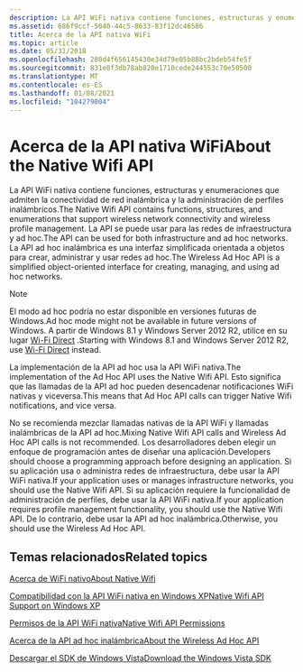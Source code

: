 ```yaml
---
description: La API WiFi nativa contiene funciones, estructuras y enumeraciones que admiten la conectividad de red inalámbrica y la administración de perfiles inalámbricos.
ms.assetid: 686f9ccf-5040-44c5-8633-83f12dc46586
title: Acerca de la API nativa WiFi
ms.topic: article
ms.date: 05/31/2018
ms.openlocfilehash: 280d4f656145430e34d79e05b88bc2bdeb54fe5f
ms.sourcegitcommit: 831e8f3db78ab820e1710cede244553c70e50500
ms.translationtype: MT
ms.contentlocale: es-ES
ms.lasthandoff: 01/08/2021
ms.locfileid: "104279004"
---
```

# <a name="about-the-native-wifi-api"></a><span data-ttu-id="3420f-103">Acerca de la API nativa WiFi</span><span class="sxs-lookup"><span data-stu-id="3420f-103">About the Native Wifi API</span></span>

<span data-ttu-id="3420f-104">La API WiFi nativa contiene funciones, estructuras y enumeraciones que admiten la conectividad de red inalámbrica y la administración de perfiles inalámbricos.</span><span class="sxs-lookup"><span data-stu-id="3420f-104">The Native Wifi API contains functions, structures, and enumerations that support wireless network connectivity and wireless profile management.</span></span> <span data-ttu-id="3420f-105">La API se puede usar para las redes de infraestructura y ad hoc.</span><span class="sxs-lookup"><span data-stu-id="3420f-105">The API can be used for both infrastructure and ad hoc networks.</span></span> <span data-ttu-id="3420f-106">La API ad hoc inalámbrica es una interfaz simplificada orientada a objetos para crear, administrar y usar redes ad hoc.</span><span class="sxs-lookup"><span data-stu-id="3420f-106">The Wireless Ad Hoc API is a simplified object-oriented interface for creating, managing, and using ad hoc networks.</span></span>

> [!Note]  
> <span data-ttu-id="3420f-107">El modo ad hoc podría no estar disponible en versiones futuras de Windows.</span><span class="sxs-lookup"><span data-stu-id="3420f-107">Ad hoc mode might not be available in future versions of Windows.</span></span> <span data-ttu-id="3420f-108">A partir de Windows 8.1 y Windows Server 2012 R2, utilice en su lugar [Wi-Fi Direct](about-the-wi-fi-direct-api.md) .</span><span class="sxs-lookup"><span data-stu-id="3420f-108">Starting with Windows 8.1 and Windows Server 2012 R2, use [Wi-Fi Direct](about-the-wi-fi-direct-api.md) instead.</span></span>

 

<span data-ttu-id="3420f-109">La implementación de la API ad hoc usa la API WiFi nativa.</span><span class="sxs-lookup"><span data-stu-id="3420f-109">The implementation of the Ad Hoc API uses the Native Wifi API.</span></span> <span data-ttu-id="3420f-110">Esto significa que las llamadas de la API ad hoc pueden desencadenar notificaciones WiFi nativas y viceversa.</span><span class="sxs-lookup"><span data-stu-id="3420f-110">This means that Ad Hoc API calls can trigger Native Wifi notifications, and vice versa.</span></span>

<span data-ttu-id="3420f-111">No se recomienda mezclar llamadas nativas de la API WiFi y llamadas inalámbricas de la API ad hoc.</span><span class="sxs-lookup"><span data-stu-id="3420f-111">Mixing Native Wifi API calls and Wireless Ad Hoc API calls is not recommended.</span></span> <span data-ttu-id="3420f-112">Los desarrolladores deben elegir un enfoque de programación antes de diseñar una aplicación.</span><span class="sxs-lookup"><span data-stu-id="3420f-112">Developers should choose a programming approach before designing an application.</span></span> <span data-ttu-id="3420f-113">Si su aplicación usa o administra redes de infraestructura, debe usar la API WiFi nativa.</span><span class="sxs-lookup"><span data-stu-id="3420f-113">If your application uses or manages infrastructure networks, you should use the Native Wifi API.</span></span> <span data-ttu-id="3420f-114">Si su aplicación requiere la funcionalidad de administración de perfiles, debe usar la API WiFi nativa.</span><span class="sxs-lookup"><span data-stu-id="3420f-114">If your application requires profile management functionality, you should use the Native Wifi API.</span></span> <span data-ttu-id="3420f-115">De lo contrario, debe usar la API ad hoc inalámbrica.</span><span class="sxs-lookup"><span data-stu-id="3420f-115">Otherwise, you should use the Wireless Ad Hoc API.</span></span>

## <a name="related-topics"></a><span data-ttu-id="3420f-116">Temas relacionados</span><span class="sxs-lookup"><span data-stu-id="3420f-116">Related topics</span></span>

<dl> <dt>

[<span data-ttu-id="3420f-117">Acerca de WiFi nativo</span><span class="sxs-lookup"><span data-stu-id="3420f-117">About Native Wifi</span></span>](about-native-wifi.md)
</dt> <dt>

[<span data-ttu-id="3420f-118">Compatibilidad con la API WiFi nativa en Windows XP</span><span class="sxs-lookup"><span data-stu-id="3420f-118">Native Wifi API Support on Windows XP</span></span>](about-wireless-lan-api-for-windows-xp-service-pack-2.md)
</dt> <dt>

[<span data-ttu-id="3420f-119">Permisos de la API WiFi nativa</span><span class="sxs-lookup"><span data-stu-id="3420f-119">Native Wifi API Permissions</span></span>](native-wifi-api-permissions.md)
</dt> <dt>

[<span data-ttu-id="3420f-120">Acerca de la API ad hoc inalámbrica</span><span class="sxs-lookup"><span data-stu-id="3420f-120">About the Wireless Ad Hoc API</span></span>](about-the-wireless-ad-hoc-api.md)
</dt> <dt>

[<span data-ttu-id="3420f-121">Descargar el SDK de Windows Vista</span><span class="sxs-lookup"><span data-stu-id="3420f-121">Download the Windows Vista SDK</span></span>](https://www.microsoft.com/downloads/details.aspx?FamilyID=f26b1aa4-741a-433a-9be5-fa919850bdbf)
</dt> </dl>

 

 



